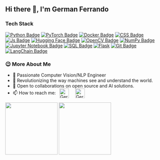 ## Hi there 👋, I'm German Ferrando

### Tech Stack
[![Python Badge](https://img.shields.io/badge/Python-FFD43B?style=for-the-badge&logo=python&logoColor=darkgreen)](https://www.python.org/) 
[![PyTorch Badge](https://img.shields.io/badge/PyTorch-EE4C2C?style=for-the-badge&logo=pytorch&logoColor=white)](https://pytorch.org/)
[![Docker Badge](https://img.shields.io/badge/Docker-2496ED?style=for-the-badge&logo=docker&logoColor=white)](https://www.docker.com/)
[![CSS Badge](https://img.shields.io/badge/CSS-239120?&style=for-the-badge&logo=css3&logoColor=white)](https://www.w3schools.com/css/) 
[![Js Badge](https://img.shields.io/badge/JavaScript-F7DF1E?style=for-the-badge&logo=javascript&logoColor=black)](https://developer.mozilla.org/en-US/docs/Web/JavaScript) 
[![Hugging Face Badge](https://img.shields.io/badge/Hugging%20Face-FFCA28?style=for-the-badge&logo=huggingface&logoColor=black)](https://huggingface.co/)
[![OpenCV Badge](https://img.shields.io/badge/OpenCV-5C3EE8?style=for-the-badge&logo=opencv&logoColor=white)](https://opencv.org/)
[![NumPy Badge](https://img.shields.io/badge/Numpy-013243?style=for-the-badge&logo=numpy&logoColor=white)](https://numpy.org/)
[![Jupyter Notebook Badge](https://img.shields.io/badge/Jupyter%20Notebook-F37626?style=for-the-badge&logo=jupyter&logoColor=white)](https://jupyter.org/)
[![SQL Badge](https://img.shields.io/badge/SQL-336791?style=for-the-badge&logo=postgresql&logoColor=white)](https://www.postgresql.org/)
[![Flask](https://img.shields.io/badge/flask-%23000.svg?style=for-the-badge&logo=flask&logoColor=white)](https://flask.palletsprojects.com/en/2.0.x/) 
[![Git Badge](https://img.shields.io/badge/Git-F05032?style=for-the-badge&logo=git&logoColor=white)](https://git-scm.com/)
[![LangChain Badge](https://img.shields.io/badge/LangChain-2E8B57?style=for-the-badge)](https://langchain.com/)

### 😉 More About Me

- 🚀 Passionate Computer Vision/NLP Engineer 
- 👀 Revolutionizing the way machines see and understand the world.
- 💭 Open to collaborations on open source and AI solutions.
- 📫 How to reach me: &nbsp; [<img align = "center" alt="German Ferrando | LinkedIn" height="30px" src="https://cdn-icons-png.flaticon.com/512/3536/3536505.png"/>](https://www.linkedin.com/in/germ%C3%A1n-ferrando-del-rinc%C3%B3n-5737011b3/) &nbsp; &nbsp; [<img align = "center" alt="German Ferrando | Mail" height="30px" src="https://cdn-icons-png.flaticon.com/512/732/732200.png"/>](mailto:germanferrandodelrincon@gmail.com) &nbsp;
 


<span>
<img src="https://github-readme-stats-3dgusaed7-german36-dels-projects.vercel.app/api?username=german36-del&count_private=true" height="165">
<img src="https://github-readme-stats-3dgusaed7-german36-dels-projects.vercel.app/api/top-langs/?username=german36-del&count_private=true" height="165">
</span>

